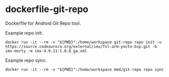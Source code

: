 # dockerfile-git-repo
Dockerfile for Android Git Repo tool.

Example repo init:

```
docker run -it --rm -v "${PWD}":/home/workspace git-repo repo init -u https://source.codeaurora.org/external/imx/fsl-arm-yocto-bsp.git -b imx-morty -m imx-4.9.11-1.0.0_ga.xml
```

Example repo sync:

```
docker run -it --rm -v "${PWD}":/home/workspace mmd/git-repo repo sync
```